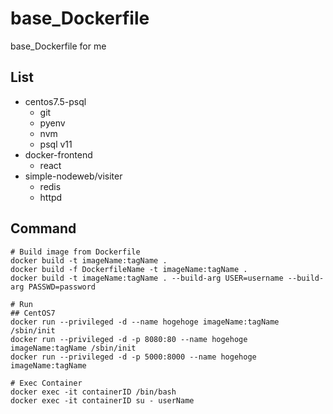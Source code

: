 # base_Dockerfile
base_Dockerfile for me

## List
- centos7.5-psql
  - git
  - pyenv
  - nvm
  - psql v11
- docker-frontend
  - react
- simple-nodeweb/visiter
  - redis
  - httpd

## Command
```
# Build image from Dockerfile
docker build -t imageName:tagName .
docker build -f DockerfileName -t imageName:tagName .
docker build -t imageName:tagName . --build-arg USER=username --build-arg PASSWD=password

# Run
## CentOS7
docker run --privileged -d --name hogehoge imageName:tagName /sbin/init
docker run --privileged -d -p 8080:80 --name hogehoge imageName:tagName /sbin/init
docker run --privileged -d -p 5000:8000 --name hogehoge imageName:tagName

# Exec Container
docker exec -it containerID /bin/bash
docker exec -it containerID su - userName
```